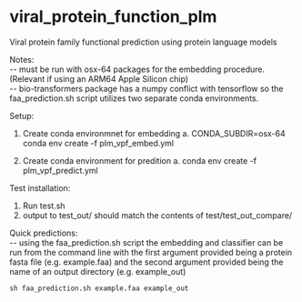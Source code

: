 # viral_protein_function_plm
Viral protein family functional prediction using protein language models

Notes:<br />
-- must be run with osx-64 packages for the embedding procedure. (Relevant if using an ARM64 Apple Silicon chip)<br />
-- bio-transformers package has a numpy conflict with tensorflow so the faa_prediction.sh script utilizes two separate conda environments.<br />


Setup:
1. Create conda environmnet for embedding
	a. CONDA_SUBDIR=osx-64 conda env create -f plm_vpf_embed.yml

2. Create conda environment for predition
	a. conda env create -f plm_vpf_predict.yml

Test installation:
1. Run test.sh
2. output to test_out/ should match the contents of test/test_out_compare/

Quick predictions:<br />
-- using the faa_prediction.sh script the embedding and classifier can be run from the command line with the first argument provided being a protein fasta file (e.g. example.faa) and the second argument provided being the name of an output directory (e.g. example_out)<br />

`sh faa_prediction.sh example.faa example_out`
